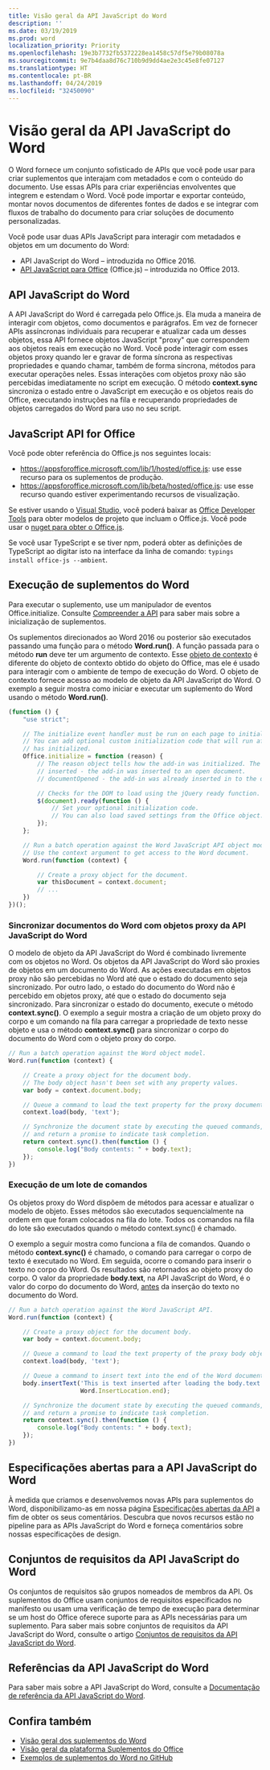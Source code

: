 ```yaml
---
title: Visão geral da API JavaScript do Word
description: ''
ms.date: 03/19/2019
ms.prod: word
localization_priority: Priority
ms.openlocfilehash: 19e3b7732fb5372228ea1458c57df5e79b08078a
ms.sourcegitcommit: 9e7b4daa8d76c710b9d9dd4ae2e3c45e8fe07127
ms.translationtype: HT
ms.contentlocale: pt-BR
ms.lasthandoff: 04/24/2019
ms.locfileid: "32450090"
---
```

# <a name="word-javascript-api-overview"></a>Visão geral da API JavaScript do Word

O Word fornece um conjunto sofisticado de APIs que você pode usar para criar suplementos que interajam com metadados e com o conteúdo do documento. Use essas APIs para criar experiências envolventes que integrem e estendam o Word. Você pode importar e exportar conteúdo, montar novos documentos de diferentes fontes de dados e se integrar com fluxos de trabalho do documento para criar soluções de documento personalizadas.

Você pode usar duas APIs JavaScript para interagir com metadados e objetos em um documento do Word:

- API JavaScript do Word – introduzida no Office 2016.
- [API JavaScript para Office](../javascript-api-for-office.md) (Office.js) – introduzida no Office 2013.

## <a name="word-javascript-api"></a>API JavaScript do Word

A API JavaScript do Word é carregada pelo Office.js. Ela muda a maneira de interagir com objetos, como documentos e parágrafos. Em vez de fornecer APIs assíncronas individuais para recuperar e atualizar cada um desses objetos, essa API fornece objetos JavaScript "proxy" que correspondem aos objetos reais em execução no Word. Você pode interagir com esses objetos proxy quando ler e gravar de forma síncrona as respectivas propriedades e quando chamar, também de forma síncrona, métodos para executar operações neles. Essas interações com objetos proxy não são percebidas imediatamente no script em execução. O método **context.sync** sincroniza o estado entre o JavaScript em execução e os objetos reais do Office, executando instruções na fila e recuperando propriedades de objetos carregados do Word para uso no seu script.

## <a name="javascript-api-for-office"></a>JavaScript API for Office

Você pode obter referência do Office.js nos seguintes locais:

* https://appsforoffice.microsoft.com/lib/1/hosted/office.js: use esse recurso para os suplementos de produção.
* https://appsforoffice.microsoft.com/lib/beta/hosted/office.js: use esse recurso quando estiver experimentando recursos de visualização.

Se estiver usando o [Visual Studio](https://www.visualstudio.com/products/free-developer-offers-vs), você poderá baixar as [Office Developer Tools](https://www.visualstudio.com/features/office-tools-vs.aspx) para obter modelos de projeto que incluam o Office.js.  Você pode usar o [nuget para obter o Office.js](https://www.nuget.org/packages/Microsoft.Office.js/).

Se você usar TypeScript e se tiver npm, poderá obter as definições de TypeScript ao digitar isto na interface da linha de comando: `typings install office-js --ambient`.

## <a name="running-word-add-ins"></a>Execução de suplementos do Word

Para executar o suplemento, use um manipulador de eventos Office.initialize. Consulte [Compreender a API](/office/dev/add-ins/develop/understanding-the-javascript-api-for-office) para saber mais sobre a inicialização de suplementos.

Os suplementos direcionados ao Word 2016 ou posterior são executados passando uma função para o método **Word.run()**. A função passada para o método **run** deve ter um argumento de contexto. Esse [objeto de contexto](/javascript/api/word/word.requestcontext) é diferente do objeto de contexto obtido do objeto do Office, mas ele é usado para interagir com o ambiente de tempo de execução do Word. O objeto de contexto fornece acesso ao modelo de objeto da API JavaScript do Word. O exemplo a seguir mostra como iniciar e executar um suplemento do Word usando o método **Word.run()**.

```js
(function () {
    "use strict";

    // The initialize event handler must be run on each page to initialize Office JS.
    // You can add optional custom initialization code that will run after OfficeJS
    // has initialized.
    Office.initialize = function (reason) {
        // The reason object tells how the add-in was initialized. The values can be:
        // inserted - the add-in was inserted to an open document.
        // documentOpened - the add-in was already inserted in to the document and the document was opened.

        // Checks for the DOM to load using the jQuery ready function.
        $(document).ready(function () {
            // Set your optional initialization code.
            // You can also load saved settings from the Office object.
        });
    };

    // Run a batch operation against the Word JavaScript API object model.
    // Use the context argument to get access to the Word document.
    Word.run(function (context) {

        // Create a proxy object for the document.
        var thisDocument = context.document;
        // ...
    })
})();
```

### <a name="synchronizing-word-documents-with-word-javascript-api-proxy-objects"></a>Sincronizar documentos do Word com objetos proxy da API JavaScript do Word

O modelo de objeto da API JavaScript do Word é combinado livremente com os objetos no Word. Os objetos da API JavaScript do Word são proxies de objetos em um documento do Word. As ações executadas em objetos proxy não são percebidas no Word até que o estado do documento seja sincronizado. Por outro lado, o estado do documento do Word não é percebido em objetos proxy, até que o estado do documento seja sincronizado. Para sincronizar o estado do documento, execute o método **context.sync()**. O exemplo a seguir mostra a criação de um objeto proxy do corpo e um comando na fila para carregar a propriedade de texto nesse objeto e usa o método **context.sync()** para sincronizar o corpo do documento do Word com o objeto proxy do corpo.

```js
// Run a batch operation against the Word object model.
Word.run(function (context) {

    // Create a proxy object for the document body.
    // The body object hasn't been set with any property values.
    var body = context.document.body;

    // Queue a command to load the text property for the proxy document body object.
    context.load(body, 'text');

    // Synchronize the document state by executing the queued commands,
    // and return a promise to indicate task completion.
    return context.sync().then(function () {
        console.log("Body contents: " + body.text);
    });
})
```

### <a name="executing-a-batch-of-commands"></a>Execução de um lote de comandos

Os objetos proxy do Word dispõem de métodos para acessar e atualizar o modelo de objeto. Esses métodos são executados sequencialmente na ordem em que foram colocados na fila do lote. Todos os comandos na fila do lote são executados quando o método context.sync() é chamado.

O exemplo a seguir mostra como funciona a fila de comandos. Quando o método **context.sync()** é chamado, o comando para carregar o corpo de texto é executado no Word. Em seguida, ocorre o comando para inserir o texto no corpo do Word. Os resultados são retornados ao objeto proxy do corpo. O valor da propriedade **body.text**, na API JavaScript do Word, é o valor do corpo do documento do Word, <u>antes</u> da inserção do texto no documento do Word.


```js
// Run a batch operation against the Word JavaScript API.
Word.run(function (context) {

    // Create a proxy object for the document body.
    var body = context.document.body;

    // Queue a command to load the text property of the proxy body object.
    context.load(body, 'text');

    // Queue a command to insert text into the end of the Word document body.
    body.insertText('This is text inserted after loading the body.text property',
                    Word.InsertLocation.end);

    // Synchronize the document state by executing the queued commands,
    // and return a promise to indicate task completion.
    return context.sync().then(function () {
        console.log("Body contents: " + body.text);
    });
})
```

## <a name="word-javascript-api-open-specifications"></a>Especificações abertas para a API JavaScript do Word

À medida que criamos e desenvolvemos novas APIs para suplementos do Word, disponibilizamo-as em nossa página [Especificações abertas da API](../openspec.md) a fim de obter os seus comentários. Descubra que novos recursos estão no pipeline para as APIs JavaScript do Word e forneça comentários sobre nossas especificações de design.

## <a name="word-javascript-api-requirement-sets"></a>Conjuntos de requisitos da API JavaScript do Word

Os conjuntos de requisitos são grupos nomeados de membros da API. Os suplementos do Office usam conjuntos de requisitos especificados no manifesto ou usam uma verificação de tempo de execução para determinar se um host do Office oferece suporte para as APIs necessárias para um suplemento. Para saber mais sobre conjuntos de requisitos da API JavaScript do Word, consulte o artigo [Conjuntos de requisitos da API JavaScript do Word](../requirement-sets/word-api-requirement-sets.md).

## <a name="word-javascript-api-reference"></a>Referências da API JavaScript do Word

Para saber mais sobre a API JavaScript do Word, consulte a [Documentação de referência da API JavaScript do Word](/javascript/api/word).

## <a name="see-also"></a>Confira também

* [Visão geral dos suplementos do Word](/office/dev/add-ins/word/word-add-ins-programming-overview)
* [Visão geral da plataforma Suplementos do Office](/office/dev/add-ins/overview/office-add-ins)
* [Exemplos de suplementos do Word no GitHub](https://github.com/OfficeDev?utf8=%E2%9C%93&q=Word)

